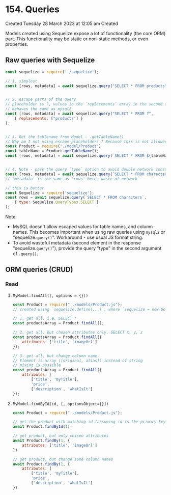 # 154. Queries
Created Tuesday 28 March 2023 at 12:05 am
Created 

Models created using Sequelize expose a lot of functionality (the core ORM) part. This functionality may be static or non-static methods, or even properties.

## Raw queries with Sequelize
```js
const sequelize = require('./sequelize');

// 1. simplest
const [rows, metadata] = await sequelize.query("SELECT * FROM products");


// 2. escape parts of the query
// placeholder is ?, values in the `replacements` array in the second argument
// behaves the same as mysql2
const [rows, metadata] = await sequelize.query("SELECT * FROM ?", 
	{ replacements: ["products"] }
);


// 3. Get the tablename from Model - .getTableName()
// Why am I not using escape-placeholders ? Because this is not allowed on MySQL's level. Have to do good old format string
const Product = require('./model/Product')
const tableName = Product.getTableName();
const [rows, metadata] = await sequelize.query(`SELECT * FROM ${tableName}`);


// 4. Note - pass the query `type` option to avoid double network consumption
const [rows, metadata] = await sequelize.query(`SELECT * FROM characters`);
// 'metadata' is the same as 'rows' here, waste of network

// this is better
const Sequelize = require('sequelize');
const rows = await sequelize.query(`SELECT * FROM characters`, 
	{ type: Sequelize.QueryTypes.SELECT }
);
```

Note:
- MySQL doesn't allow escaped values for table names, and column names. This becomes important when using raw queries using `mysql2` or "sequelize.`query()`". Workaround - use usual JS format string.
- To avoid wasteful metadata (second element in the response "sequelize.`query()`"), provide  the query "type" in the second argument of `.query()`.


## ORM queries (CRUD)
### Read
1. `MyModel.findAll([, options = {}])`
	```js
	const Product = require("../models/Product.js"); 
	// created using `sequelize.define(...)`, where `sequelize = new Sequelize(...)`
	
	// 1. get all, i.e. SELECT *
	const productsArray = Product.findAll();

	// 2. get all, but chosen attributes only. SELECT x, y, z
	const productsArray = Product.findAll({
		attributes: ['title', 'imageUrl']
	});

	// 3. get all, but change column name. 
	// Element is array ([original, alias]) instead of string
	// mixing is possible
	const productsArray = Product.findAll({
		attributes: [
		    ['title', 'myTitle'],
		    'price',
		    ['description', 'whatIsIt']
	});
	```
2. `MyModel.findById(id, [, optionsObject={}])`
	```js
	const Product = require("../models/Product.js");

	// get the product with matching id (assuming id is the primary key)
	await Product.findById(1);

	// get product, but only chisen attributes
	await Product.findBy(1, {
		attributes: ['title', 'imageUrl']
	})

	// get product, but change some column names
	await Product.findBy(1, {
		attributes: [
		    ['title', 'myTitle'],
		    'price',
		    ['description', 'whatIsIt']
	})
	```
